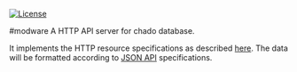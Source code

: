 [![License](https://img.shields.io/badge/License-BSD%202--Clause-orange.svg)](https://opensource.org/licenses/BSD-2-Clause)

#modware
A HTTP API server for chado database.

It implements the HTTP resource specifications as described
[here](https://github.com/dictyBase/Migration/blob/master/Webservice-specs.md#resources-for-chado-access).
The data will be formatted according to [JSON API](http://jsonapi.org/)
specifications.

